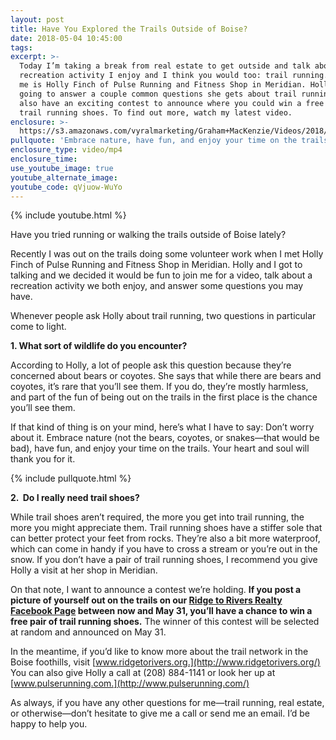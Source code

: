 ```yaml
---
layout: post
title: Have You Explored the Trails Outside of Boise?
date: 2018-05-04 10:45:00
tags:
excerpt: >-
  Today I’m taking a break from real estate to get outside and talk about a
  recreation activity I enjoy and I think you would too: trail running. Joining
  me is Holly Finch of Pulse Running and Fitness Shop in Meridian. Holly is
  going to answer a couple common questions she gets about trail running. We
  also have an exciting contest to announce where you could win a free pair of
  trail running shoes. To find out more, watch my latest video.
enclosure: >-
  https://s3.amazonaws.com/vyralmarketing/Graham+MacKenzie/Videos/2018/Ridge+to+River+Real+Estate+%257C+The+Pulse+Running+and+Fitness.mp4
pullquote: 'Embrace nature, have fun, and enjoy your time on the trails.'
enclosure_type: video/mp4
enclosure_time:
use_youtube_image: true
youtube_alternate_image:
youtube_code: qVjuow-WuYo
---
```


{% include youtube.html %}

Have you tried running or walking the trails outside of Boise lately?

Recently I was out on the trails doing some volunteer work when I met Holly Finch of Pulse Running and Fitness Shop in Meridian. Holly and I got to talking and we decided it would be fun to join me for a video, talk about a recreation activity we both enjoy, and answer some questions you may have.

Whenever people ask Holly about trail running, two questions in particular come to light.

**1. What sort of wildlife do you encounter?**

According to Holly, a lot of people ask this question because they’re concerned about bears or coyotes. She says that while there are bears and coyotes, it’s rare that you’ll see them. If you do, they’re mostly harmless, and part of the fun of being out on the trails in the first place is the chance you’ll see them.

If that kind of thing is on your mind, here’s what I have to say: Don’t worry about it. Embrace nature (not the bears, coyotes, or snakes—that would be bad), have fun, and enjoy your time on the trails. Your heart and soul will thank you for it.

{% include pullquote.html %}

**2. &nbsp;Do I really need trail shoes?**

While trail shoes aren’t required, the more you get into trail running, the more you might appreciate them. Trail running shoes have a stiffer sole that can better protect your feet from rocks. They’re also a bit more waterproof, which can come in handy if you have to cross a stream or you’re out in the snow. If you don’t have a pair of trail running shoes, I recommend you give Holly a visit at her shop in Meridian.

On that note, I want to announce a contest we’re holding. **If you post a picture of yourself out on the trails on our [Ridge to Rivers Realty Facebook Page](https://www.facebook.com/R2Rrealty) between now and May 31, you’ll have a chance to win a free pair of trail running shoes.** The winner of this contest will be selected at random and announced on May 31.

In the meantime, if you’d like to know more about the trail network in the Boise foothills, visit [www.ridgetorivers.org.](http://www.ridgetorivers.org/) You can also give Holly a call at (208) 884-1141 or look her up at [www.pulserunning.com.](http://www.pulserunning.com/)

As always, if you have any other questions for me—trail running, real estate, or otherwise—don’t hesitate to give me a call or send me an email. I’d be happy to help you.